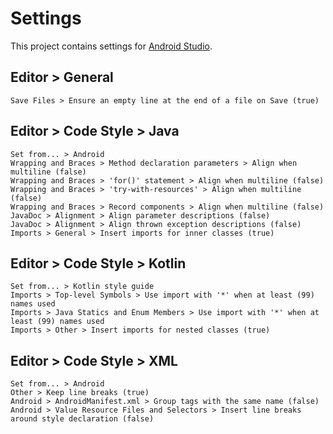 # Settings

This project contains settings for [Android Studio](https://developer.android.com/studio).

## Editor > General

```
Save Files > Ensure an empty line at the end of a file on Save (true)
```

## Editor > Code Style > Java

```
Set from... > Android
Wrapping and Braces > Method declaration parameters > Align when multiline (false)
Wrapping and Braces > 'for()' statement > Align when multiline (false)
Wrapping and Braces > 'try-with-resources' > Align when multiline (false)
Wrapping and Braces > Record components > Align when multiline (false)
JavaDoc > Alignment > Align parameter descriptions (false)
JavaDoc > Alignment > Align thrown exception descriptions (false)
Imports > General > Insert imports for inner classes (true)
```

## Editor > Code Style > Kotlin

```
Set from... > Kotlin style guide
Imports > Top-level Symbols > Use import with '*' when at least (99) names used
Imports > Java Statics and Enum Members > Use import with '*' when at least (99) names used
Imports > Other > Insert imports for nested classes (true)
```

## Editor > Code Style > XML

```
Set from... > Android
Other > Keep line breaks (true)
Android > AndroidManifest.xml > Group tags with the same name (false)
Android > Value Resource Files and Selectors > Insert line breaks around style declaration (false)
```
